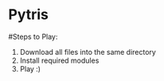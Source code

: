 # Pytris

#Steps to Play: 

1. Download all files into the same directory
2. Install required modules
3. Play :)
